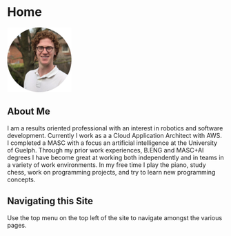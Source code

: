 # Home

![Headshot](./assets/headshot.png)

## About Me

I am a results oriented professional with an interest in robotics
and software development.  Currently I work as a a Cloud Application
Architect with AWS.  I completed a MASC with a focus an
artificial intelligence at the University of Guelph.  Through my prior work
experiences, B.ENG and MASC+AI degrees I have become great at working both
independently and in teams in a variety of work environments.  In my free
time I play the piano, study chess, work on programming projects, and try to
learn new programming concepts.

## Navigating this Site

Use the top menu on the top left of the site to navigate
amongst the various pages.
